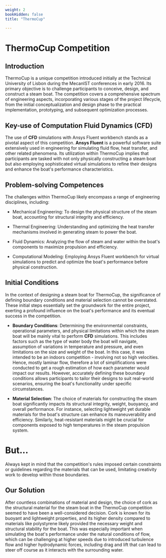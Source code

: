```yaml
---
weight: 2
bookHidden: false
title: "ThermoCup"

---
```


# ThermoCup Competition

## Introduction

ThermoCup is a unique competition introduced initially at the Technical University of Lisbon during the MecanIST conferences in early 2016. Its primary objective is to challenge participants to conceive, design, and construct a steam boat. The competition covers a comprehensive spectrum of engineering aspects, incorporating various stages of the project lifecycle, from the initial conceptualization and design phase to the practical implementation, prototyping, and subsequent optimization processes.


## Key-use of Computation Fluid Dynamics (CFD)

The use of **CFD** simulations with Ansys Fluent workbench stands as a pivotal aspect of this competition. **Ansys Fluent** is a powerful software suite extensively used in engineering for simulating fluid flow, heat transfer, and other related phenomena. Its utilization within ThermoCup implies that participants are tasked with not only physically constructing a steam boat but also employing sophisticated virtual simulations to refine their designs and enhance the boat's performance characteristics.

## Problem-solving Competences

The challenges within ThermoCup likely encompass a range of engineering disciplines, including:

- Mechanical Engineering: To design the physical structure of the steam boat, accounting for structural integrity and efficiency.

- Thermal Engineering: Understanding and optimizing the heat transfer mechanisms involved in generating steam to power the boat.

- Fluid Dynamics: Analyzing the flow of steam and water within the boat's components to maximize propulsion and efficiency.

- Computational Modeling: Employing Ansys Fluent workbench for virtual simulations to predict and optimize the boat's performance before physical construction.

## Initial Conditions

In the context of designing a steam boat for ThermoCup, the significance of defining boundary conditions and material selection cannot be overstated. These initial steps essentially set the groundwork for the entire project, exerting a profound influence on the boat's performance and its eventual success in the competition.

- **Boundary Conditions**: Determining the environmental constraints, operational parameters, and physical limitations within which the steam boat will be mainly vital to perform **CFD** simulations. This includes factors such as the type of water body the boat will navigate, assumption of variations in temperature and pressure, and even limitations on the size and weight of the boat. In this case, it was intended to be an indoors competition - involving not so high velocities. Hence, mostly laminar flow, therefore a lot of simplifications were conducted to get a rough estimation of how each parameter would impact our results. However, accurately defining these boundary conditions allows participants to tailor their designs to suit real-world scenarios, ensuring the boat's functionality under specific circumstances.

- **Material Selection**: The choice of materials for constructing the steam boat significantly impacts its structural integrity, weight, buoyancy, and overall performance. For instance, selecting lightweight yet durable materials for the boat's structure can enhance its maneuverability and efficiency. Similarly, heat-resistant materials might be crucial for components exposed to high temperatures in the steam propulsion system.


# But...

Always kept in mind that the competition's rules imposed certain constraints or guidelines regarding the materials that can be used, limitating creativity work to develop within those boundaries.


## Our Solution

After countless combinations of material and design, the choice of cork as the structural material for the steam boat in the ThermoCup competition seemed to have been a well-considered decision. Cork is known for its buoyant and lightweight properties, and its higher density compared to materials like polystyrene likely provided the necessary weight and structural stability for the boat. This was especially important when simulating the boat's performance under the natural conditions of flow, which can be challenging at higher speeds due to introduced turbulence flow and higher hydrodynamic forces, including drag and lift that can lead to steer off course as it interacts with the surrounding water.